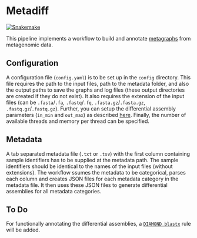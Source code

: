 # Metadiff

[![Snakemake](https://img.shields.io/badge/snakemake-≥6.3.0-brightgreen.svg)](https://snakemake.github.io)

This pipeline implements a workflow to build and annotate [metagraphs](https://metagraph.ethz.ch/static/docs/index.html) from metagenomic data. 

## Configuration

A configuration file (`config.yaml`) is to be set up in the `config` directory. This file requires the path to the input files, path to the metadata folder, and also the output paths to save the graphs and log files (these output directories are created if they do not exist). It also requires the extension of the input files (can be `.fasta`/`.fa`, `.fastq`/`.fq`, `.fasta.gz`/`.fasta.gz`, `.fastq.gz`/`.fastq.gz`). Further, you can setup the differential assembly parameters (`in_min` and `out_max`) as described [here](https://metagraph.ethz.ch/static/docs/sequence_assembly.html#differential-assembly). Finally, the number of available threads and memory per thread can be specified.

## Metadata

A tab separated metadata file (`.txt` or `.tsv`) with the first column containing sample identifiers has to be supplied at the metadata path. The sample identifiers should be identical to the names of the input files (without extensions). The workflow ssumes the metadata to be categorical, parses each column and creates JSON files for each metadata category in the metadata file. It then uses these JSON files to generate differential assemblies for all metadata categories.

## To Do

For functionally annotating the differential assemblies, a [`DIAMOND blastx`](https://github.com/bbuchfink/diamond) rule will be added.

